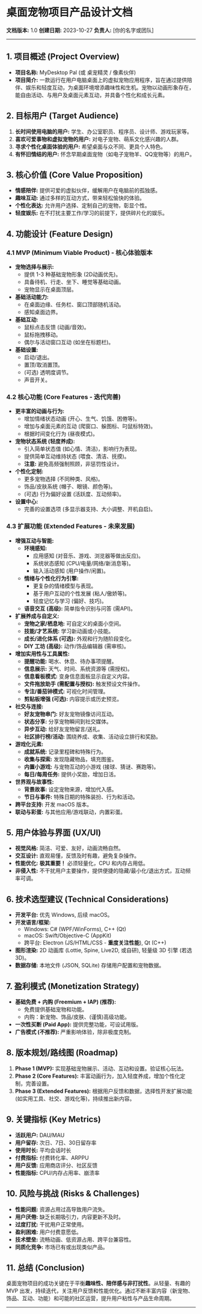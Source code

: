 # 桌面宠物项目产品设计文档

**文档版本:** 1.0
**创建日期:** 2023-10-27
**负责人:** [你的名字或团队]

---

## 1. 项目概述 (Project Overview)

*   **项目名称:** MyDesktop Pal (或 桌宠精灵 / 像素伙伴)
*   **项目简介:** 一款运行在用户电脑桌面上的虚拟宠物应用程序，旨在通过提供陪伴、娱乐和轻度互动，为桌面环境增添趣味性和生机。宠物以动画形象存在，能自由活动、与用户及桌面元素互动，并具备个性化和成长元素。

## 2. 目标用户 (Target Audience)

1.  **长时间使用电脑的用户:** 学生、办公室职员、程序员、设计师、游戏玩家等。
2.  **喜欢可爱事物和虚拟宠物的用户:** 对电子宠物、萌系文化感兴趣的人群。
3.  **寻求个性化桌面体验的用户:** 希望桌面与众不同、更具个人特色。
4.  **有怀旧情结的用户:** 怀念早期桌面宠物（如电子宠物羊、QQ宠物等）的用户。

## 3. 核心价值 (Core Value Proposition)

*   **情感陪伴:** 提供可爱的虚拟伙伴，缓解用户在电脑前的孤独感。
*   **趣味互动:** 通过多样的互动方式，带来轻松愉快的体验。
*   **个性化表达:** 允许用户选择、定制自己的宠物，彰显个性。
*   **轻度娱乐:** 在不打扰主要工作/学习的前提下，提供碎片化的娱乐。

## 4. 功能设计 (Feature Design)

### 4.1 MVP (Minimum Viable Product) - 核心体验版本

*   **宠物选择与展示:**
    *   提供 1-3 种基础宠物形象 (2D动画优先)。
    *   具备待机、行走、坐下、睡觉等基础动画。
    *   宠物显示在桌面顶层。
*   **基础活动能力:**
    *   在桌面边缘、任务栏、窗口顶部随机活动。
    *   感知桌面边界。
*   **基础互动:**
    *   鼠标点击反馈 (动画/音效)。
    *   鼠标拖拽移动。
    *   偶尔与活动窗口互动 (如坐在标题栏)。
*   **基础设置:**
    *   启动/退出。
    *   置顶/取消置顶。
    *   (可选) 透明度调节。
    *   声音开关。

### 4.2 核心功能 (Core Features - 迭代完善)

*   **更丰富的动画与行为:**
    *   增加情绪状态动画 (开心、生气、饥饿、困倦等)。
    *   增加与桌面元素的互动 (爬窗口、躲图标、叼鼠标特效)。
    *   根据时间变化行为 (昼夜模式)。
*   **宠物状态系统 (轻度养成):**
    *   引入简单状态值 (如心情、清洁)，影响行为表现。
    *   提供简单互动维持状态 (喂食、清洁、抚摸)。
    *   **注意:** 避免高频强制照顾，非惩罚性设计。
*   **个性化定制:**
    *   更多宠物选择 (不同种类、风格)。
    *   饰品/皮肤系统 (帽子、眼镜、颜色等)。
    *   (可选) 行为偏好设置 (活跃度、互动频率)。
*   **设置中心:**
    *   完善的设置选项 (多显示器支持、大小调整、开机自启)。

### 4.3 扩展功能 (Extended Features - 未来发展)

*   **增强互动与智能:**
    *   **环境感知:**
        *   应用感知 (对音乐、游戏、浏览器等做出反应)。
        *   系统状态感知 (CPU/电量/网络/新消息等)。
        *   输入活动感知 (用户操作/闲置)。
    *   **情绪与个性化行为引擎:**
        *   更复杂的情绪模型与表现。
        *   基于用户互动的个性发展 (粘人/傲娇等)。
        *   轻度记忆与学习 (偏好、技巧)。
    *   **语音交互 (高级):** 简单指令识别与问答 (需API)。
*   **扩展养成与自定义:**
    *   **宠物之家/栖息地:** 可自定义的桌面小空间。
    *   **技能/才艺系统:** 学习新动画或小技能。
    *   **成长/进化体系 (可选):** 外观和行为随阶段变化。
    *   **DIY 工坊 (高级):** 动作/饰品编辑器 (需审核)。
*   **增加实用性与工具属性:**
    *   **提醒功能:** 喝水、休息、待办事项提醒。
    *   **信息展示:** 天气、时间、系统资源等 (需授权)。
    *   **信息看板模式:** 变身信息面板显示自定义内容。
    *   **文件拖放助手 (需配置与授权):** 触发预设文件操作。
    *   **专注/番茄钟模式:** 可视化时间管理。
    *   **剪贴板增强 (可选):** 内容提示或历史预览。
*   **社交与连接:**
    *   **好友宠物串门:** 好友宠物镜像访问互动。
    *   **状态分享:** 分享宠物瞬间到社交媒体。
    *   **异步互动:** 给好友宠物留言/送礼。
    *   **社区排行榜/活动:** 围绕养成、收集、活动设立排行和奖励。
*   **游戏化元素:**
    *   **成就系统:** 记录里程碑和特殊行为。
    *   **收集与探索:** 发现隐藏物品，填充图鉴。
    *   **内置小游戏:** 与宠物互动的小游戏 (接球、猜谜、赛跑等)。
    *   **每日/每周任务:** 提供小奖励，增加日活。
*   **世界观与故事性:**
    *   **背景故事:** 设定宠物来源，增加代入感。
    *   **节日与事件:** 特殊日期的特殊装扮、行为和活动。
*   **跨平台支持:** 开发 macOS 版本。
*   **联动与彩蛋:** 与其他应用/游戏联动，内置彩蛋。

## 5. 用户体验与界面 (UX/UI)

*   **视觉风格:** 简洁、可爱、友好，动画流畅自然。
*   **交互设计:** 直观易懂，反馈及时有趣，避免复杂操作。
*   **性能优化:** **极其重要！** 必须轻量化，CPU 和内存占用低。
*   **非侵入性:** 不干扰用户主要操作，提供便捷的隐藏/最小化/退出方式，互动频率可调。

## 6. 技术选型建议 (Technical Considerations)

*   **开发平台:** 优先 Windows, 后续 macOS。
*   **开发语言/框架:**
    *   Windows: C# (WPF/WinForms), C++ (Qt)
    *   macOS: Swift/Objective-C (AppKit)
    *   跨平台: Electron (JS/HTML/CSS - **重度关注性能**), Qt (C++)
*   **图形渲染:** 2D 动画库 (Lottie, Spine, Live2D, 或自研), 轻量级 3D 引擎 (若选 3D)。
*   **数据存储:** 本地文件 (JSON, SQLite) 存储用户配置和宠物数据。

## 7. 盈利模式 (Monetization Strategy)

*   **基础免费 + 内购 (Freemium + IAP) (推荐):**
    *   免费提供基础宠物和功能。
    *   内购：新宠物、饰品/皮肤、(谨慎)高级功能。
*   **一次性买断 (Paid App):** 提供完整功能，可设试用版。
*   **广告模式 (不推荐):** 严重影响体验，除非极度克制。

## 8. 版本规划/路线图 (Roadmap)

1.  **Phase 1 (MVP):** 实现基础宠物展示、活动、互动和设置。验证核心玩法。
2.  **Phase 2 (Core Features):** 丰富动画行为，加入轻度养成，增加个性化定制，完善设置。
3.  **Phase 3 (Extended Features):** 根据用户反馈和数据，选择性开发扩展功能 (如实用工具、社交、游戏化等)，持续推出新内容。

## 9. 关键指标 (Key Metrics)

*   **活跃用户:** DAU/MAU
*   **用户留存:** 次日、7日、30日留存率
*   **使用时长:** 平均会话时长
*   **付费指标:** 付费转化率、ARPPU
*   **用户反馈:** 应用商店评分、社区反馈
*   **性能指标:** CPU/内存占用率、崩溃率

## 10. 风险与挑战 (Risks & Challenges)

*   **性能问题:** 资源占用过高导致用户流失。
*   **用户厌倦:** 缺乏长期吸引力，内容更新不及时。
*   **过度打扰:** 干扰用户正常使用。
*   **盈利困难:** 用户付费意愿低。
*   **技术壁垒:** 流畅动画、低资源占用、跨平台兼容性。
*   **同质化竞争:** 市场已有或出现类似产品。

## 11. 总结 (Conclusion)

桌面宠物项目的成功关键在于平衡**趣味性、陪伴感与非打扰性**。从轻量、有趣的 MVP 出发，持续迭代，关注用户反馈和性能优化。通过不断丰富内容（新宠物、饰品、互动、功能）和可能的社区运营，提升用户粘性与产品生命周期。

---
